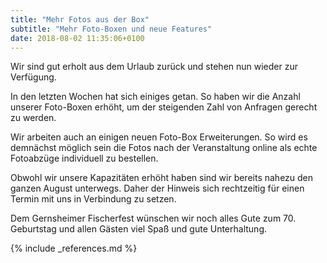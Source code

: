 ```yaml
---
title: "Mehr Fotos aus der Box"
subtitle: "Mehr Foto-Boxen und neue Features"
date: 2018-08-02 11:35:06+0100
---
```


Wir sind gut erholt aus dem Urlaub zurück und stehen nun wieder zur Verfügung. 

In den letzten Wochen hat sich einiges getan. So haben wir die Anzahl unserer Foto-Boxen erhöht, um der steigenden Zahl von Anfragen gerecht zu werden.

Wir arbeiten auch an einigen neuen Foto-Box Erweiterungen. So wird es demnächst möglich sein die Fotos nach der Veranstaltung online als echte Fotoabzüge individuell zu bestellen. 

Obwohl wir unsere Kapazitäten erhöht haben sind wir bereits nahezu den ganzen August unterwegs. Daher der Hinweis sich rechtzeitig für einen Termin mit uns in Verbindung zu setzen.

Dem Gernsheimer Fischerfest wünschen wir noch alles Gute zum 70. Geburtstag und allen Gästen viel Spaß und gute Unterhaltung.

{% include _references.md %}